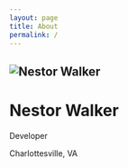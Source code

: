 ```yaml
---
layout: page
title: About
permalink: /
---
```



## ![Nestor Walker](https://s.gravatar.com/avatar/78109bf30a90e24b90703e0689d50bfd?s=80)

# Nestor Walker
Developer

Charlottesville, VA




